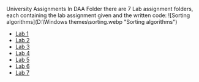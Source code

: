 University Assignments
In DAA Folder there are 7 Lab assignment folders, each containing the lab assignment given and the written code:
![Sorting algorithms](D:\Windows themes\sorting.webp "Sorting algorithms")
* [Lab 1](https://github.com/Cookie182/DAA/tree/main/DAA/Lab_1 "Lab 1 assignment and code")
* [Lab 2](https://github.com/Cookie182/DAA/tree/main/DAA/Lab_2 "Lab 2 assignment and code")
* [Lab 3](https://github.com/Cookie182/DAA/tree/main/DAA/Lab_3 "Lab 3 assignment and code")
* [Lab 4](https://github.com/Cookie182/DAA/tree/main/DAA/Lab_4 "Lab 4 assignment and code")
* [Lab 5](https://github.com/Cookie182/DAA/tree/main/DAA/Lab_5 "Lab 5 assignment and code")
* [Lab 6](https://github.com/Cookie182/DAA/tree/main/DAA/Lab_6 "Lab 6 assignment and code")
* [Lab 7](https://github.com/Cookie182/DAA/tree/main/DAA/Lab_7 "Lab 7 assignment and code")
